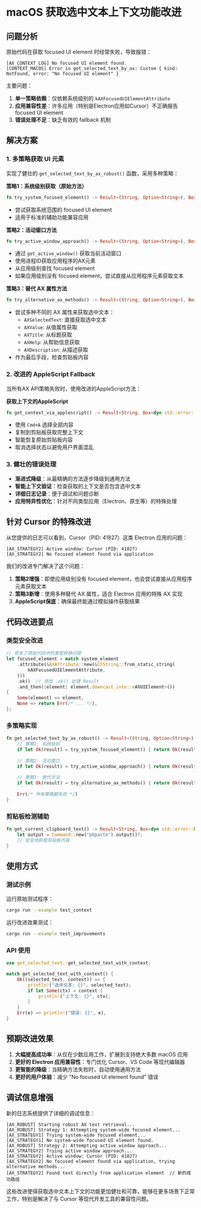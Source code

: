 # macOS 获取选中文本上下文功能改进

## 问题分析

原始代码在获取 focused UI element 时经常失败，导致报错：
```
[AX_CONTEXT_LOG] No focused UI element found.
[CONTEXT_MACOS] Error in get_selected_text_by_ax: Custom { kind: NotFound, error: "No focused UI element" }
```

主要问题：
1. **单一策略依赖**：仅依赖系统级别的 `kAXFocusedUIElementAttribute`
2. **应用兼容性差**：许多应用（特别是Electron应用如Cursor）不正确报告 focused UI element
3. **错误处理不足**：缺乏有效的 fallback 机制

## 解决方案

### 1. 多策略获取 UI 元素

实现了健壮的 `get_selected_text_by_ax_robust()` 函数，采用多种策略：

**策略1：系统级别获取（原始方法）**
```rust
fn try_system_focused_element() -> Result<(String, Option<String>), Box<dyn std::error::Error>>
```
- 尝试获取系统范围的 focused UI element
- 适用于标准的辅助功能兼容应用

**策略2：活动窗口方法**
```rust
fn try_active_window_approach() -> Result<(String, Option<String>), Box<dyn std::error::Error>>
```
- 通过 `get_active_window()` 获取当前活动窗口
- 使用进程ID获取应用程序的AX元素
- 从应用级别查找 focused element
- 如果应用级别没有 focused element，尝试直接从应用程序元素获取文本

**策略3：替代 AX 属性方法**
```rust
fn try_alternative_ax_methods() -> Result<(String, Option<String>), Box<dyn std::error::Error>>
```
- 尝试多种不同的 AX 属性来获取选中文本：
  - `AXSelectedText`: 直接获取选中文本
  - `AXValue`: 从值属性获取
  - `AXTitle`: 从标题获取
  - `AXHelp`: 从帮助信息获取
  - `AXDescription`: 从描述获取
- 作为最后手段，检查剪贴板内容

### 2. 改进的 AppleScript Fallback

当所有AX API策略失败时，使用改进的AppleScript方法：

**获取上下文的AppleScript**
```rust
fn get_context_via_applescript() -> Result<String, Box<dyn std::error::Error>>
```
- 使用 `Cmd+A` 选择全部内容
- 复制到剪贴板获取完整上下文
- 智能恢复原始剪贴板内容
- 取消选择状态以避免用户界面混乱

### 3. 健壮的错误处理

- **渐进式降级**：从最精确的方法逐步降级到通用方法
- **智能上下文验证**：检查获取的上下文是否包含选中文本
- **详细日志记录**：便于调试和问题诊断
- **应用特异性优化**：针对不同类型应用（Electron、原生等）的特殊处理

## 针对 Cursor 的特殊改进

从您提供的日志可以看到，Cursor（PID: 41827）这类 Electron 应用的问题：

```
[AX_STRATEGY2] Active window: Cursor (PID: 41827)
[AX_STRATEGY2] No focused element found via application
```

我们的改进专门解决了这个问题：

1. **策略2增强**：即使应用级别没有 focused element，也会尝试直接从应用程序元素获取文本
2. **策略3新增**：使用多种替代 AX 属性，适合 Electron 应用的特殊 AX 实现
3. **AppleScript保底**：确保最终能通过模拟操作获取结果

## 代码改进要点

### 类型安全改进
```rust
// 修复了原始代码中的类型转换问题
let focused_element = match system_element
    .attribute(&AXAttribute::new(&CFString::from_static_string(
        kAXFocusedUIElementAttribute,
    )))
    .ok()  // 添加 .ok() 处理 Result
    .and_then(|element| element.downcast_into::<AXUIElement>())
{
    Some(element) => element,
    None => return Err(/* ... */),
};
```

### 多策略实现
```rust
fn get_selected_text_by_ax_robust() -> Result<(String, Option<String>), Box<dyn std::error::Error>> {
    // 策略1: 系统级别
    if let Ok(result) = try_system_focused_element() { return Ok(result); }
    
    // 策略2: 活动窗口
    if let Ok(result) = try_active_window_approach() { return Ok(result); }
    
    // 策略3: 替代方法
    if let Ok(result) = try_alternative_ax_methods() { return Ok(result); }
    
    Err(/* 所有策略都失败 */)
}
```

### 剪贴板检测辅助
```rust
fn get_current_clipboard_text() -> Result<String, Box<dyn std::error::Error>> {
    let output = Command::new("pbpaste").output()?;
    // 安全地获取剪贴板内容
}
```

## 使用方式

### 测试示例
运行原始测试程序：
```bash
cargo run --example test_context
```

运行改进效果测试：
```bash
cargo run --example test_improvements
```

### API 使用
```rust
use get_selected_text::get_selected_text_with_context;

match get_selected_text_with_context() {
    Ok((selected_text, context)) => {
        println!("选中文本: {}", selected_text);
        if let Some(ctx) = context {
            println!("上下文: {}", ctx);
        }
    }
    Err(e) => println!("错误: {}", e),
}
```

## 预期改进效果

1. **大幅提高成功率**：从仅在少数应用工作，扩展到支持绝大多数 macOS 应用
2. **更好的 Electron 应用兼容性**：专门优化 Cursor、VS Code 等现代编辑器
3. **更智能的降级**：当精确方法失败时，自动使用通用方法
4. **更好的用户体验**：减少 "No focused UI element found" 错误

## 调试信息增强

新的日志系统提供了详细的调试信息：
```
[AX_ROBUST] Starting robust AX text retrieval...
[AX_ROBUST] Strategy 1: Attempting system-wide focused element...
[AX_STRATEGY1] Trying system-wide focused element...
[AX_STRATEGY1] No system-wide focused UI element found.
[AX_ROBUST] Strategy 2: Attempting active window approach...
[AX_STRATEGY2] Trying active window approach...
[AX_STRATEGY2] Active window: Cursor (PID: 41827)
[AX_STRATEGY2] No focused element found via application, trying alternative methods...
[AX_STRATEGY2] Found text directly from application element  // 新的成功路径
```

这些改进使得获取选中文本上下文的功能更加健壮和可靠，能够在更多场景下正常工作，特别是解决了与 Cursor 等现代开发工具的兼容性问题。 